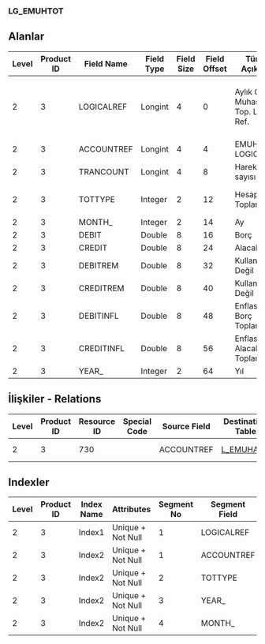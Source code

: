 ### LG_EMUHTOT

## Alanlar

**Level**|**Product ID**|**Field Name**|**Field Type**|**Field Size**|**Field Offset**|**Türkçe Açıklama**|**Expression**
-----|-----|-----|-----|-----|-----|-----|-----
2|3|LOGICALREF|Longint|4|0|Aylık Genel Muhasebe Top. Log. Ref.|Monthly General Ledger Totals Logical Reference
2|3|ACCOUNTREF|Longint|4|4|EMUHACC LOGICALREF|EMUHACC LOGICALREF
2|3|TRANCOUNT|Longint|4|8|Hareket sayısı|Transaction Count
2|3|TOTTYPE|Integer|2|12|Hesap Özeti Toplam Türü|Account Summary Total Type
2|3|MONTH_|Integer|2|14|Ay|Month
2|3|DEBIT|Double|8|16|Borç|Debit
2|3|CREDIT|Double|8|24|Alacak|Credit
2|3|DEBITREM|Double|8|32|Kullanımda Değil|Not In Use
2|3|CREDITREM|Double|8|40|Kullanımda Değil|Not In Use
2|3|DEBITINFL|Double|8|48|Enflasyon Borç Toplamı|Inflation Debit Total
2|3|CREDITINFL|Double|8|56|Enflasyon Alacak Toplamı|Inflation Credit Total
2|3|YEAR_|Integer|2|64|Yıl|Year

## İlişkiler - Relations

**Level**|**Product ID**|**Resource ID**|**Special Code**|**Source Field**|**Destination Table**|**Destination Field**|**Relation Type**|**Extra Condition**
-----|-----|-----|-----|-----|-----|-----|-----|-----
2|3|730||ACCOUNTREF|[L_EMUHACC](../LG_EMUHACC "L_EMUHACC")|LOGICALREF|one-to-one|

## Indexler

**Level**|**Product ID**|**Index Name**|**Attributes**|**Segment No**|**Segment Field**|**Sense**
-----|-----|-----|-----|-----|-----|-----
2|3|Index1|Unique + Not Null|1|LOGICALREF|Ascending
2|3|Index2|Unique + Not Null|1|ACCOUNTREF|Ascending
2|3|Index2|Unique + Not Null|2|TOTTYPE|Ascending
2|3|Index2|Unique + Not Null|3|YEAR_|Ascending
2|3|Index2|Unique + Not Null|4|MONTH_|Ascending
